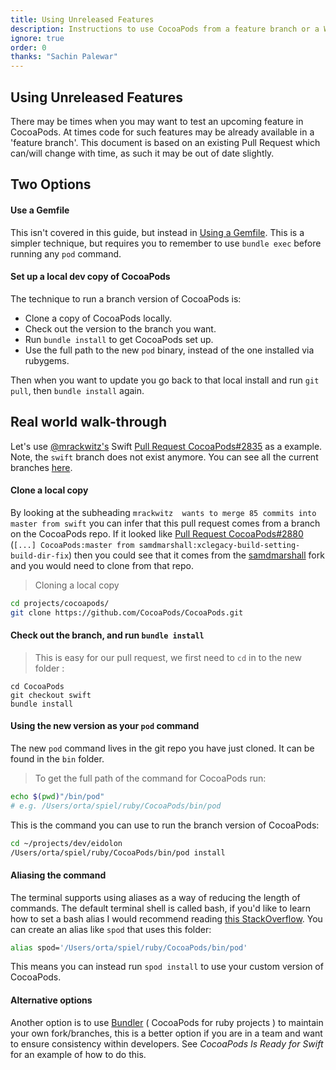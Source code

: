 ```yaml
---
title: Using Unreleased Features
description: Instructions to use CocoaPods from a feature branch or a Work-in-progress fork
ignore: true
order: 0
thanks: "Sachin Palewar"
---
```


## Using Unreleased Features

There may be times when you may want to test an upcoming feature in CocoaPods. At times code for such features may be already available in a 'feature branch'. This document is based on an existing Pull Request which can/will change with time, as such it may be out of date slightly.

## Two Options

#### Use a Gemfile

This isn't covered in this guide, but instead in [Using a Gemfile](/using/a-gemfile.html). This is a simpler technique, but requires you to remember to use `bundle exec` before running any `pod` command.  

#### Set up a local dev copy of CocoaPods

The technique to run a branch version of CocoaPods is:

* Clone a copy of CocoaPods locally.
* Check out the version to the branch you want.
* Run `bundle install` to get CocoaPods set up.
* Use the full path to the new `pod` binary, instead of the one installed via rubygems.

Then when you want to update you go back to that local install and run `git pull`, then `bundle install` again.

## Real world walk-through

Let's use [@mrackwitz's](http://twitter.com/mrackwitz) Swift [Pull Request CocoaPods#2835](https://github.com/CocoaPods/CocoaPods/pull/2835) as a example. Note, the `swift` branch does not exist anymore. You can see all the current branches [here](https://github.com/CocoaPods/CocoaPods/branches).

#### Clone a local copy

By looking at the subheading `mrackwitz  wants to merge 85 commits into master from swift` you can infer that this pull request comes from a branch on the CocoaPods repo. If it looked like [Pull Request CocoaPods#2880](https://github.com/CocoaPods/CocoaPods/pull/2880) (`[...] CocoaPods:master from samdmarshall:xclegacy-build-setting-build-dir-fix`) then you could see that it comes from the [samdmarshall](https://github.com/samdmarshall/cocoapods/tree/xclegacy-build-setting-build-dir-fix) fork and you would need to clone from that repo.

> Cloning a local copy

``` bash
cd projects/cocoapods/
git clone https://github.com/CocoaPods/CocoaPods.git
```

#### Check out the branch, and run `bundle install`

> This is easy for our pull request, we first need to `cd` in to the new folder :

```
cd CocoaPods
git checkout swift
bundle install
```

#### Using the new version as your `pod` command

The new `pod` command lives in the git repo you have just cloned. It can be found in the `bin` folder.

> To get the full path of the command for CocoaPods run:

``` bash
echo $(pwd)"/bin/pod"
# e.g. /Users/orta/spiel/ruby/CocoaPods/bin/pod
```

This is the command you can use to run the branch version of CocoaPods:

``` bash
cd ~/projects/dev/eidolon
/Users/orta/spiel/ruby/CocoaPods/bin/pod install
```

#### Aliasing the command

The terminal supports using aliases as a way of reducing the length of commands. The default terminal shell is called bash, if you'd like to learn how to set a bash alias I would recommend reading [this StackOverflow](http://stackoverflow.com/questions/8967843/how-do-i-create-a-bash-alias). You can create an alias like `spod` that uses this folder:

``` bash
alias spod='/Users/orta/spiel/ruby/CocoaPods/bin/pod'
```

This means you can instead run `spod install` to use your custom version of CocoaPods.


#### Alternative options

Another option is to use [Bundler](http://bundler.io) ( CocoaPods for ruby projects ) to maintain your own fork/branches, this is a better option if you are in a team and want to ensure consistency within developers. See _CocoaPods Is Ready for Swift_ for an example of how to do this.
